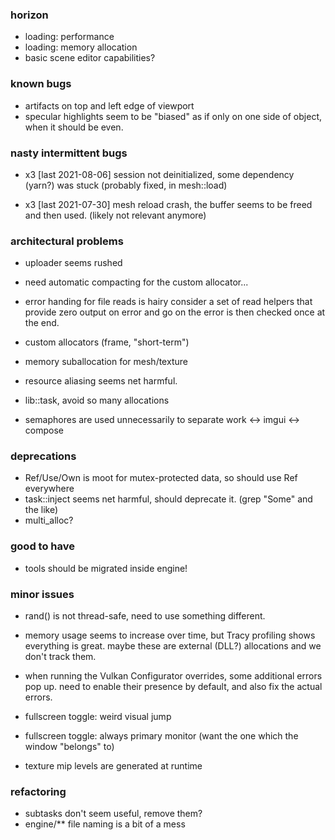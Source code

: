 ### horizon
- loading: performance
- loading: memory allocation
- basic scene editor capabilities?

### known bugs
- artifacts on top and left edge of viewport
- specular highlights seem to be "biased"
    as if only on one side of object, when it should be even.

### nasty intermittent bugs
- x3 [last 2021-08-06] session not deinitialized, some dependency (yarn?) was stuck
  (probably fixed, in mesh::load)

- x3 [last 2021-07-30] mesh reload crash, the buffer seems to be freed and then used.
  (likely not relevant anymore)

   
### architectural problems
- uploader seems rushed
- need automatic compacting for the custom allocator...
- error handing for file reads is hairy
  consider a set of read helpers that provide zero output on error and go on
  the error is then checked once at the end.

- custom allocators (frame, "short-term")
- memory suballocation for mesh/texture
- resource aliasing seems net harmful. 
- lib::task, avoid so many allocations
- semaphores are used unnecessarily to separate work <-> imgui <-> compose

### deprecations
- Ref/Use/Own is moot for mutex-protected data, so should use Ref everywhere
- task::inject seems net harmful, should deprecate it.
  (grep "Some<SessionData>" and the like)
- multi_alloc?

### good to have
- tools should be migrated inside engine!

### minor issues
- rand() is not thread-safe, need to use something different.

- memory usage seems to increase over time,
    but Tracy profiling shows everything is great.
    maybe these are external (DLL?) allocations and we don't track them.

- when running the Vulkan Configurator overrides, some additional errors pop up.
    need to enable their presence by default, and also fix the actual errors.

- fullscreen toggle: weird visual jump
- fullscreen toggle: always primary monitor (want the one which the window "belongs" to)
- texture mip levels are generated at runtime

### refactoring
- subtasks don't seem useful, remove them?
- engine/** file naming is a bit of a mess